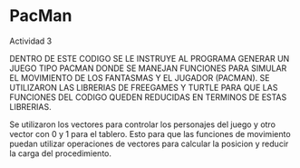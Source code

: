 # PacMan
 Actividad 3

DENTRO DE ESTE CODIGO SE LE INSTRUYE AL PROGRAMA GENERAR UN JUEGO TIPO PACMAN DONDE SE MANEJAN FUNCIONES PARA SIMULAR EL MOVIMIENTO DE LOS FANTASMAS Y EL JUGADOR (PACMAN). SE UTILIZARON LAS LIBRERIAS DE FREEGAMES Y TURTLE PARA QUE LAS FUNCIONES DEL CODIGO QUEDEN REDUCIDAS EN TERMINOS DE ESTAS LIBRERIAS. 

Se utilizaron los vectores para controlar los personajes del juego y otro vector con 0 y 1 para el tablero. Esto para que las funciones de movimiento puedan utilizar operaciones de vectores para calcular la posicion y reducir la carga del procedimiento. 
